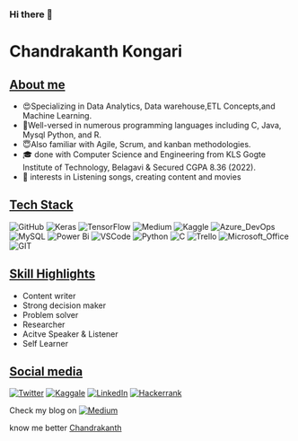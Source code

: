 ### Hi there 👋

# Chandrakanth Kongari

## <u> About me </u>
- :heart_eyes:Specializing in Data Analytics, Data warehouse,ETL Concepts,and Machine Learning. 
- :hugs:Well-versed in numerous programming languages including C, Java, Mysql Python, and R. 
- :innocent:Also familiar with Agile, Scrum, and kanban methodologies. 
- :mortar_board: done with Computer Science and Engineering from KLS Gogte Institute of Technology, Belagavi & Secured CGPA 8.36 (2022). 
- :sparkling_heart:	interests in Listening songs, creating content and movies 

## <u>Tech Stack  </u>   
![GitHub](https://img.shields.io/badge/GitHub-100000?style=for-the-badge&logo=github&logoColor=white)
![Keras](https://img.shields.io/badge/Keras-FF0000?style=for-the-badge&logo=keras&logoColor=white)
![TensorFlow](https://img.shields.io/badge/TensorFlow-FF6F00?style=for-the-badge&logo=tensorflow&logoColor=white)
![Medium](https://img.shields.io/badge/Medium-12100E?style=for-the-badge&logo=medium&logoColor=white)
![Kaggle](https://img.shields.io/badge/Kaggle-20BEFF?style=for-the-badge&logo=Kaggle&logoColor=white)
![Azure_DevOps](https://img.shields.io/badge/Azure_DevOps-0078D7?style=for-the-badge&logo=azure-devops&logoColor=white)
![MySQL](https://img.shields.io/badge/MySQL-005C84?style=for-the-badge&logo=mysql&logoColor=white)
![Power Bi](https://img.shields.io/badge/power_bi-F2C811?style=for-the-badge&logo=powerbi&logoColor=black)
![VSCode](https://img.shields.io/badge/VSCode-0078D4?style=for-the-badge&logo=visual%20studio%20code&logoColor=white)
![Python](https://img.shields.io/badge/Python-FFD43B?style=for-the-badge&logo=python&logoColor=blue)
![C](https://img.shields.io/badge/C-00599C?style=for-the-badge&logo=c&logoColor=white)
![Trello](https://img.shields.io/badge/Trello-0052CC?style=for-the-badge&logo=trello&logoColor=white)
![Microsoft_Office](https://img.shields.io/badge/Microsoft_Office-D83B01?style=for-the-badge&logo=microsoft-office&logoColor=white)
![GIT](https://img.shields.io/badge/GIT-E44C30?style=for-the-badge&logo=git&logoColor=white)

## <u> Skill Highlights </u>      
* Content writer                    
* Strong decision maker
* Problem solver
* Researcher
* Acitve Speaker & Listener
* Self Learner


## <u> Social media </u>

[![Twitter](https://img.shields.io/badge/Twitter-1DA1F2?style=for-the-badge&logo=twitter&logoColor=white)](https://twitter.com/Chandrakanth_uk?t=WKJsms9YoczBjTNlRvLQxg&s=09)  [![Kaggale](https://img.shields.io/badge/Kaggle-20BEFF?style=for-the-badge&logo=Kaggle&logoColor=white)](https://www.kaggle.com/chandruuk) [![LinkedIn](https://img.shields.io/badge/LinkedIn-0077B5?style=for-the-badge&logo=linkedin&logoColor=white)](https://www.linkedin.com/in/chandrakanth-kongari-3470741aa)  [![Hackerrank](https://img.shields.io/badge/-Hackerrank-2EC866?style=for-the-badge&logo=HackerRank&logoColor=white)](https://www.hackerrank.com/chandrukongari)


Check my blog on [![Medium](https://img.shields.io/badge/Medium-12100E?style=for-the-badge&logo=medium&logoColor=white)](https://medium.com/@chandrukongari)

know me better [Chandrakanth](https://portfollio.live/chandrukongari)
    
     

    

